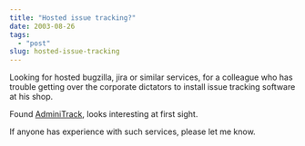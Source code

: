 ```yaml
---
title: "Hosted issue tracking?"
date: 2003-08-26
tags: 
  - "post"
slug: hosted-issue-tracking
---
```


Looking for hosted bugzilla, jira or similar services, for a colleague who has trouble getting over the corporate dictators to install issue tracking software at his shop.

Found [AdminiTrack](http://www.adminitrack.com), looks interesting at first sight.

If anyone has experience with such services, please let me know.
